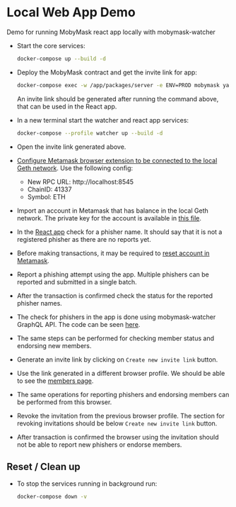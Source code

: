 # Local Web App Demo

Demo for running MobyMask react app locally with mobymask-watcher

* Start the core services:

  ```bash
  docker-compose up --build -d
  ```

* Deploy the MobyMask contract and get the invite link for app:

  ```bash
  docker-compose exec -w /app/packages/server -e ENV=PROD mobymask yarn start
  ```

  An invite link should be generated after running the command above, that can be used in the React app.

* In a new terminal start the watcher and react app services:

  ```bash
  docker-compose --profile watcher up --build -d
  ```

*  Open the invite link generated above.

* [Configure Metamask browser extension to be connected to the local Geth network](https://community.metamask.io/t/how-to-add-custom-networks-to-metamask-like-binance-and-polygon-matic/3634#how-to-add-a-custom-network-on-metamask-10). Use the following config:
  * New RPC URL: http://localhost:8545
  * ChainID: 41337
  * Symbol: ETH

* Import an account in Metamask that has balance in the local Geth network. The private key for the account is available in [this file](../geth/keys/0xDC7d7A8920C8Eecc098da5B7522a5F31509b5Bfc.prv).

* In the [React app](http://localhost:3000/#/members) check for a phisher name. It should say that it is not a registered phisher as there are no reports yet.

* Before making transactions, it may be required to [reset account in Metamask](https://metamask.zendesk.com/hc/en-us/articles/360015488891-How-to-reset-your-account).

* Report a phishing attempt using the app. Multiple phishers can be reported and submitted in a single batch.

* After the transaction is confirmed check the status for the reported phisher names.

* The check for phishers in the app is done using mobymask-watcher GraphQL API. The code can be seen [here](https://github.com/cerc-io/MobyMask/blob/use-laconic-watcher-as-hosted-index/packages/react-app/src/PhisherCheck.jsx#L31).

* The same steps can be performed for checking member status and endorsing new members.

* Generate an invite link by clicking on `Create new invite link` button.

* Use the link generated in a different browser profile. We should be able to see the [members page](http://localhost:3000/#/members).

* The same operations for reporting phishers and endorsing members can be performed from this browser.

* Revoke the invitation from the previous browser profile. The section for revoking invitations should be below `Create new invite link` button.

* After transaction is confirmed the browser using the invitation should not be able to report new phishers or endorse members.

## Reset / Clean up

* To stop the services running in background run:

  ```bash
  docker-compose down -v
  ```
